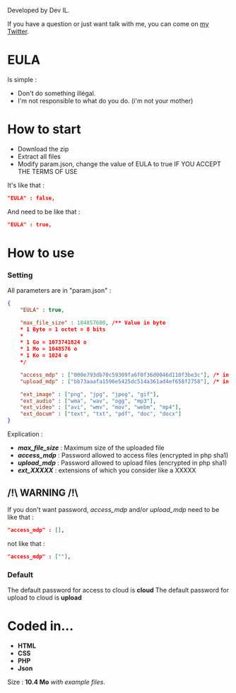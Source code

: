 Developed by Dev IL. 


If you have a question or just want talk with me, you can come on [my Twitter](https://twitter.com/DevIl00110000).


# EULA
Is simple : 
* Don't do something illégal.
* I'm not responsible to what do you do. (i'm not your mother)

# How to start

* Download the zip
* Extract all files
* Modify param.json, change the value of EULA to true IF YOU ACCEPT THE TERMS OF USE

It's like that : 
``` json
"EULA" : false,
```
And need to be like that : 
``` json
"EULA" : true,
```

# How to use
### Setting
All parameters are in "param.json" :
``` json
{
	"EULA" : true,

	"max_file_size" : 104857600, /** Value in byte 
	* 1 Byte = 1 octet = 8 bits
	*
	* 1 Go = 1073741824 o
	* 1 Mo = 1048576 o
	* 1 Ko = 1024 o
	*/

	"access_mdp" : ["000e793db70c59309fa6f0f36d0046d110f3be3c"], /* in sha1 , not just "" or a space */
	"upload_mdp" : ["bb73aaafa1596e5425dc514a361ad4ef658f2758"], /* in sha1 , not just "" or a space */

	"ext_image" : ["png", "jpg", "jpeg", "gif"],
	"ext_audio" : ["wma", "wav", "ogg", "mp3"],
	"ext_video" : ["avi", "wmv", "mov", "webm", "mp4"],
	"ext_docum" : ["text", "txt", "pdf", "doc", "docx"]
}
```
Explication :
* ***max_file_size*** : Maximum size of the uploaded file
* ***access_mdp*** : Password allowed to access files (encrypted in php sha1)
* ***upload_mdp*** : Password allowed to upload files (encrypted in php sha1)
* ***ext_XXXXX*** : extensions of which you consider like a XXXXX

## /!\ WARNING /!\
If you don't want password, _access_mdp_ and/or _upload_mdp_ need to be
like that :
``` json
"access_mdp" : [],
```
not like that : 
``` json
"access_mdp" : [""],
```

### Default
The default password for access to cloud is **cloud**
The default password for upload to cloud is **upload**

# Coded in...
* **HTML**
* **CSS**
* **PHP**
* **Json**

Size : **10.4 Mo** *with example files*.
